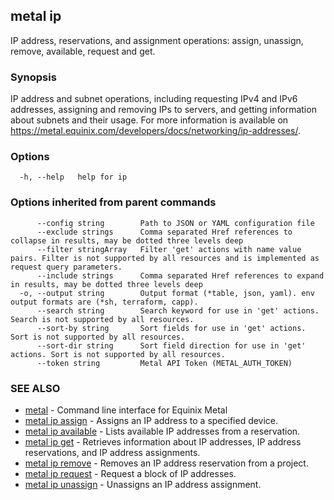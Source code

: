 ## metal ip

IP address, reservations, and assignment operations: assign, unassign, remove, available, request and get.

### Synopsis

IP address and subnet operations, including requesting IPv4 and IPv6 addresses, assigning and removing IPs to servers, and getting information about subnets and their usage. For more information is available on https://metal.equinix.com/developers/docs/networking/ip-addresses/.

### Options

```
  -h, --help   help for ip
```

### Options inherited from parent commands

```
      --config string        Path to JSON or YAML configuration file
      --exclude strings      Comma separated Href references to collapse in results, may be dotted three levels deep
      --filter stringArray   Filter 'get' actions with name value pairs. Filter is not supported by all resources and is implemented as request query parameters.
      --include strings      Comma separated Href references to expand in results, may be dotted three levels deep
  -o, --output string        Output format (*table, json, yaml). env output formats are (*sh, terraform, capp).
      --search string        Search keyword for use in 'get' actions. Search is not supported by all resources.
      --sort-by string       Sort fields for use in 'get' actions. Sort is not supported by all resources.
      --sort-dir string      Sort field direction for use in 'get' actions. Sort is not supported by all resources.
      --token string         Metal API Token (METAL_AUTH_TOKEN)
```

### SEE ALSO

* [metal](metal.md)	 - Command line interface for Equinix Metal
* [metal ip assign](metal_ip_assign.md)	 - Assigns an IP address to a specified device.
* [metal ip available](metal_ip_available.md)	 - Lists available IP addresses from a reservation.
* [metal ip get](metal_ip_get.md)	 - Retrieves information about IP addresses, IP address reservations, and IP address assignments.
* [metal ip remove](metal_ip_remove.md)	 - Removes an IP address reservation from a project.
* [metal ip request](metal_ip_request.md)	 - Request a block of IP addresses.
* [metal ip unassign](metal_ip_unassign.md)	 - Unassigns an IP address assignment.

